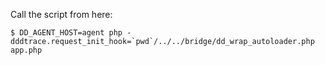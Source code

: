 Call the script from here:

    $ DD_AGENT_HOST=agent php -dddtrace.request_init_hook=`pwd`/../../bridge/dd_wrap_autoloader.php app.php
